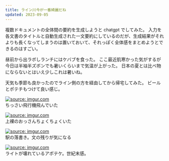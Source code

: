 ```yaml
---
title: ライン川今が一番綺麗だね
updated: 2023-09-05
---
```


複数ドキュメントの全体間の要約を生成しようと chatgpt でしてみた。
入力を各文書のタイトルと自動生成された一文要約にしているのだが、生成結果がそれよりも長くなってしまうのは置いておいて、それっぽく全体感をまとめようとできるのはすごい。

昼前から出ラボしランチにはケバブを食った。
ここ最近肌寒かった気がするが今日は半袖半ズボンでも暑いくらいまで気温が上がった。
日本の夏とは比べ物にならないとはいえ少しこれは暑いね。

天気も季節も良かったのでライン側の方を経由してから帰宅してみた。
ビールとポテチもつけて良い感じ。

<a href="https://imgur.com/dLzbrB1"><img src="https://i.imgur.com/dLzbrB1.jpg" title="source: imgur.com" /></a>  
ちっさい飛行機飛んでいた

<a href="https://imgur.com/6y0M3hz"><img src="https://i.imgur.com/6y0M3hz.jpg" title="source: imgur.com" /></a>  
上裸のおっさんちょくちょくいた

<a href="https://imgur.com/5xfxugC"><img src="https://i.imgur.com/5xfxugC.jpg" title="source: imgur.com" /></a>  
駅の落書き。文の残りが気になる

<a href="https://imgur.com/PFVFonf"><img src="https://i.imgur.com/PFVFonf.jpg" title="source: imgur.com" /></a>  
ライトが壊れているアポテケ。世紀末感。
